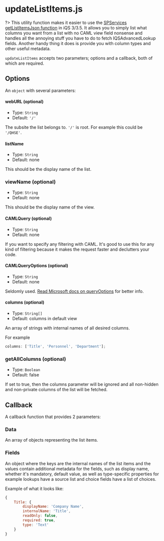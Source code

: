 # **updateListItems.js**

?> This utility function makes it easier to use the [SPServices getListItemsJson function](http://sympmarc.github.io/SPServices/utilities/SPGetListItemsJson.html) in iQS 3/3.5. It allows you to simply list what columns you want from a list with no CAML view field nonsense and handles all the annoying stuff you have to do to fetch IQSAdvancedLookup fields. Another handy thing it does is provide you with column types and other useful metadata.

`updateListItems` accepts two parameters; options and a callback, both of which are required.

## Options

An `object` with several parameters:

#### webURL (optional)
- Type: `String`
- Default: `'/'`

The subsite the list belongs to. `'/'` is root. For example this could be `'/QHSE'`.

#### listName
- Type: `String`
- Default: none

This should be the display name of the list.

### viewName (optional)
- Type: `String`
- Default: none

This should be the display name of the view.

#### CAMLQuery (optional)
- Type: `String`
- Default: none

If you want to specify any filtering with CAML. It's good to use this for any kind of filtering because it makes the request faster and declutters your code.

#### CAMLQueryOptions (optional)
- Type: `String`
- Default: none

Seldomly used. [Read Microsoft docs on queryOptions](https://docs.microsoft.com/en-us/previous-versions/office/developer/sharepoint-services/ms774760(v=office.12)) for better info.

#### columns (optional)
- Type: `String[]`
- Default: columns in default view

An array of strings with internal names of all desired columns. 

For example 
```js
columns: ['Title', 'Personnel', 'Department'];
```

### getAllColumns (optional)
- Type: `Boolean`
- Default: false

If set to true, then the columns parameter will be ignored and all non-hidden and non-private columns of the list will be fetched.

## Callback

A callback function that provides 2 parameters:
### Data
An array of objects representing the list items.
### Fields
An object where the keys are the internal names of the list items and the values contain additional metadata for the fields, such as display name, whether it's mandatory, default value, as well as type-specific properties for example lookups have a source list and choice fields have a list of choices.

Example of what it looks like:

```js
{
	Title: {
		displayName: 'Company Name',
		internalName: 'Title',
		readOnly: false,
		required: true,
		type: 'Text'	
	}
}
```